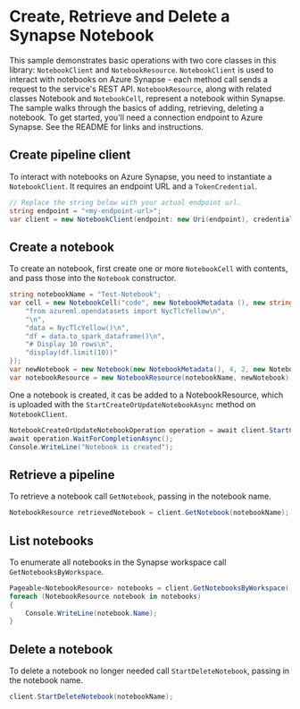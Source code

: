 # Create, Retrieve and Delete a Synapse Notebook

This sample demonstrates basic operations with two core classes in this library: `NotebookClient` and `NotebookResource`. `NotebookClient` is used to interact with notebooks on Azure Synapse - each method call sends a request to the service's REST API. `NotebookResource`, along with related classes Notebook and `NotebookCell`, represent a notebook within Synapse. The sample walks through the basics of adding, retrieving, deleting a notebook. To get started, you'll need a connection endpoint to Azure Synapse. See the README for links and instructions.

## Create pipeline client

To interact with notebooks on Azure Synapse, you need to instantiate a `NotebookClient`. It requires an endpoint URL and a `TokenCredential`.

```C# Snippet:CreateNotebookClient
// Replace the string below with your actual endpoint url.
string endpoint = "<my-endpoint-url>";
var client = new NotebookClient(endpoint: new Uri(endpoint), credential: new DefaultAzureCredential());
```

## Create a notebook

To create an notebook, first create one or more `NotebookCell` with contents, and pass those into the `Notebook` constructor. 

```C# Snippet:ConfigureNotebookResource
string notebookName = "Test-Notebook";
var cell = new NotebookCell("code", new NotebookMetadata (), new string[] {
    "from azureml.opendatasets import NycTlcYellow\n",
    "\n",
    "data = NycTlcYellow()\n",
    "df = data.to_spark_dataframe()\n",
    "# Display 10 rows\n",
    "display(df.limit(10))"
});
var newNotebook = new Notebook(new NotebookMetadata(), 4, 2, new NotebookCell[] { cell });
var notebookResource = new NotebookResource(notebookName, newNotebook);
```

One a notebook is created, it cas be added to a NotebookResource, which is uploaded with the `StartCreateOrUpdateNotebookAsync` method on `NotebookClient`.

```C# Snippet:CreateNotebook
NotebookCreateOrUpdateNotebookOperation operation = await client.StartCreateOrUpdateNotebookAsync(notebookName, notebookResource);
await operation.WaitForCompletionAsync();
Console.WriteLine("Notebook is created");
```

## Retrieve a pipeline

To retrieve a notebook call `GetNotebook`, passing in the notebook name.

```C# Snippet:RetrieveNotebook
NotebookResource retrievedNotebook = client.GetNotebook(notebookName);
```

## List notebooks

To enumerate all notebooks in the Synapse workspace call `GetNotebooksByWorkspace`.

```C# Snippet:ListNotebooks
Pageable<NotebookResource> notebooks = client.GetNotebooksByWorkspace();
foreach (NotebookResource notebook in notebooks)
{
    Console.WriteLine(notebook.Name);
}
```

## Delete a notebook

To delete a notebook no longer needed call `StartDeleteNotebook`, passing in the notebook name.

```C# Snippet:DeleteNotebook
client.StartDeleteNotebook(notebookName);
```
